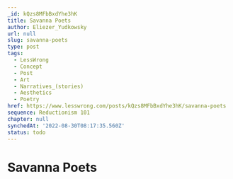 ```yaml
---
_id: kQzs8MFbBxdYhe3hK
title: Savanna Poets
author: Eliezer_Yudkowsky
url: null
slug: savanna-poets
type: post
tags:
  - LessWrong
  - Concept
  - Post
  - Art
  - Narratives_(stories)
  - Aesthetics
  - Poetry
href: https://www.lesswrong.com/posts/kQzs8MFbBxdYhe3hK/savanna-poets
sequence: Reductionism 101
chapter: null
synchedAt: '2022-08-30T08:17:35.560Z'
status: todo
---
```


# Savanna Poets
